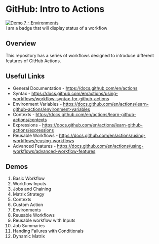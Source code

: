 # GitHub: Intro to Actions

[![Demo 7 - Environments](https://github.com/djredman99/github-intro-to-actions-demos/actions/workflows/main.yml/badge.svg)](https://github.com/djredman99/github-intro-to-actions-demos/actions/workflows/main.yml)  
I am a badge that will display status of a workflow

## Overview
This repository has a series of workflows designed to introduce different features of GitHub Actions.

## Useful Links
- General Documentation - https://docs.github.com/en/actions
- Syntax - https://docs.github.com/en/actions/using-workflows/workflow-syntax-for-github-actions
- Environment Variables - https://docs.github.com/en/actions/learn-github-actions/environment-variables
- Contexts - https://docs.github.com/en/actions/learn-github-actions/contexts
- Expressions - https://docs.github.com/en/actions/learn-github-actions/expressions
- Reusable Workflows - https://docs.github.com/en/actions/using-workflows/reusing-workflows
- Advanced Features - https://docs.github.com/en/actions/using-workflows/advanced-workflow-features

## Demos
1. Basic Workflow
2. Workflow Inputs
3. Jobs and Chaining
4. Matrix Strategy
5. Contexts
6. Custom Action
7. Environments
8. Reusable Workflows
9. Reusable workflow with Inputs
10. Job Summaries
11. Handing Failures with Conditionals
12. Dynamic Matrix



